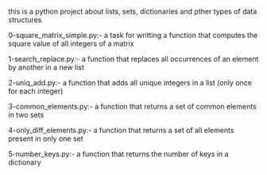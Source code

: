 this is a python project about lists, sets, dictionaries and pther types of data structures

0-square_matrix_simple.py:-
  a task for writting a function that computes the square value of all integers of a matrix

1-search_replace.py:-
 a function that replaces all occurrences of an element by another in a new list

2-uniq_add.py:-
 a function that adds all unique integers in a list (only once for each integer)

3-common_elements.py:-
 a function that returns a set of common elements in two sets

4-only_diff_elements.py:-
 a function that returns a set of all elements present in only one set

5-number_keys.py:-
 a function that returns the number of keys in a dictionary

